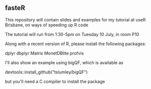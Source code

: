 ## fasteR

This repository will contain slides and examples for my tutorial at useR Brisbane, on ways of speeding up R code

The tutorial will run from 1:30-5pm on Tuesday 10 July, in room P10


Along with a recent version of R, please install the following packages:

dplyr
dbplyr
Matrix 
MonetDBlite
profvis


I'll also show an example using bigQF, which is available as

devtools::install_github("tslumley/bigQF")

but you'll need a C compiler to install the package
